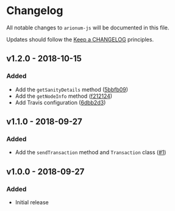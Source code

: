 # Changelog

All notable changes to `arionum-js` will be documented in this file.

Updates should follow the [Keep a CHANGELOG](https://keepachangelog.com) principles.

## v1.2.0 - 2018-10-15

### Added
- Add the `getSanityDetails` method ([5bbfb09](https://github.com/pxgamer/arionum-js/commit/5bbfb09da94028cf10e12e6002812e5138a7905d))
- Add the `getNodeInfo` method ([f212124](https://github.com/pxgamer/arionum-js/commit/f212124fec5b04906b394cec697b59125f9113d2))
- Add Travis configuration ([6dbb2d3](https://github.com/pxgamer/arionum-js/commit/6dbb2d35d8c4a3ebb27af5bd412c9b8b0a28aaa3))

## v1.1.0 - 2018-09-27

### Added
- Add the `sendTransaction` method and `Transaction` class ([#1](https://github.com/pxgamer/arionum-js/issues/1))

## v1.0.0 - 2018-09-27

### Added
- Initial release
